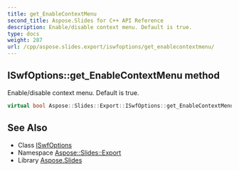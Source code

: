 ```yaml
---
title: get_EnableContextMenu
second_title: Aspose.Slides for C++ API Reference
description: Enable/disable context menu. Default is true.
type: docs
weight: 287
url: /cpp/aspose.slides.export/iswfoptions/get_enablecontextmenu/
---
```

## ISwfOptions::get_EnableContextMenu method


Enable/disable context menu. Default is true.

```cpp
virtual bool Aspose::Slides::Export::ISwfOptions::get_EnableContextMenu()=0
```

## See Also

* Class [ISwfOptions](../)
* Namespace [Aspose::Slides::Export](../../)
* Library [Aspose.Slides](../../../)

